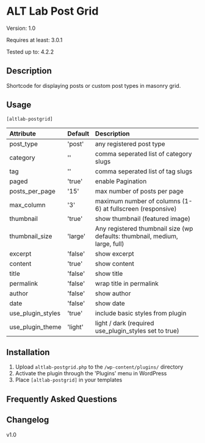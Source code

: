 # ALT Lab Post Grid

Version: 1.0

Requires at least: 3.0.1

Tested up to: 4.2.2

## Description

Shortcode for displaying posts or custom post types in masonry grid.

## Usage

`[altlab-postgrid]`

| Attribute         | Default    | Description   
| :---------------- | :--------- | :------------- 
| post_type         | 'post'     | any registered post type
| category          | ''         | comma seperated list of category slugs
| tag               | ''         | comma seperated list of tag slugs
| paged             | 'true'     | enable Pagination
| posts_per_page    | '15'       | max number of posts per page
| max_column        | '3'        | maximum number of columns (1-6) at fullscreen (responsive)
| thumbnail         | 'true'     | show thumbnail (featured image)
| thumbnail_size    | 'large'    | Any registered thumbnail size (wp defaults: thumbnail, medium, large, full)
| excerpt           | 'false'    | show excerpt
| content           | 'true'     | show content
| title             | 'false'    | show title
| permalink         | 'false'    | wrap title in permalink
| author            | 'false'    | show author
| date              | 'false'    | show date
| use_plugin_styles | 'true'     | include basic styles from plugin
| use_plugin_theme  | 'light'    | light / dark (required use_plugin_styles set to true)



## Installation 

1. Upload `altlab-postgrid.php` to the `/wp-content/plugins/` directory
1. Activate the plugin through the 'Plugins' menu in WordPress
1. Place `[altlab-postgrid]` in your templates

## Frequently Asked Questions


## Changelog 

v1.0